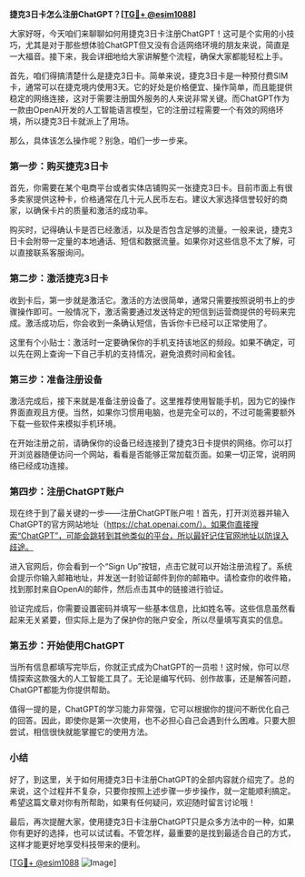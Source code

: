 **捷克3日卡怎么注册ChatGPT？[[TG💪+ @esim1088](https://t.me/s/esim1088)]**

大家好呀，今天咱们来聊聊如何用捷克3日卡注册ChatGPT！这可是个实用的小技巧，尤其是对于那些想体验ChatGPT但又没有合适网络环境的朋友来说，简直是一大福音。接下来，我会详细地给大家讲解整个流程，确保大家都能轻松上手。

首先，咱们得搞清楚什么是捷克3日卡。简单来说，捷克3日卡是一种预付费SIM卡，通常可以在捷克境内使用3天。它的好处是价格便宜、操作简单，而且能提供稳定的网络连接，这对于需要注册国外服务的人来说非常关键。而ChatGPT作为一款由OpenAI开发的人工智能语言模型，它的注册过程需要一个有效的网络环境，所以捷克3日卡就派上了用场。

那么，具体该怎么操作呢？别急，咱们一步一步来。

### 第一步：购买捷克3日卡

首先，你需要在某个电商平台或者实体店铺购买一张捷克3日卡。目前市面上有很多卖家提供这种卡，价格通常在几十元人民币左右。建议大家选择信誉较好的商家，以确保卡片的质量和激活的成功率。

购买时，记得确认卡是否已经激活，以及是否包含足够的流量。一般来说，捷克3日卡会附带一定量的本地通话、短信和数据流量。如果你对这些信息不太了解，可以直接联系客服询问。

### 第二步：激活捷克3日卡

收到卡后，第一步就是激活它。激活的方法很简单，通常只需要按照说明书上的步骤操作即可。一般情况下，激活需要通过发送特定的短信到运营商提供的号码来完成。激活成功后，你会收到一条确认短信，告诉你卡已经可以正常使用了。

这里有个小贴士：激活时一定要确保你的手机支持该地区的频段。如果不确定，可以先在网上查询一下自己手机的支持情况，避免浪费时间和金钱。

### 第三步：准备注册设备

激活完成后，接下来就是准备注册设备了。这里推荐使用智能手机，因为它的操作界面直观且方便。当然，如果你习惯用电脑，也是完全可以的，不过可能需要额外下载一些软件来模拟手机环境。

在开始注册之前，请确保你的设备已经连接到了捷克3日卡提供的网络。你可以打开浏览器随便访问一个网站，看看是否能够正常加载页面。如果一切正常，说明网络已经成功连接。

### 第四步：注册ChatGPT账户

现在终于到了最关键的一步——注册ChatGPT账户啦！首先，打开浏览器并输入ChatGPT的官方网站地址（https://chat.openai.com/）。如果你直接搜索“ChatGPT”，可能会跳转到其他类似的平台，所以最好记住官网地址以防误入歧途。

进入官网后，你会看到一个“Sign Up”按钮，点击它就可以开始注册流程了。系统会提示你输入邮箱地址，并发送一封验证邮件到你的邮箱中。请检查你的收件箱，找到那封来自OpenAI的邮件，然后点击其中的链接进行验证。

验证完成后，你需要设置密码并填写一些基本信息，比如姓名等。这些信息虽然看起来无关紧要，但实际上是为了保护你的账户安全，所以尽量填写真实的信息。

### 第五步：开始使用ChatGPT

当所有信息都填写完毕后，你就正式成为ChatGPT的一员啦！这时候，你可以尽情探索这款强大的人工智能工具了。无论是编写代码、创作故事，还是解答问题，ChatGPT都能为你提供帮助。

值得一提的是，ChatGPT的学习能力非常强，它可以根据你的提问不断优化自己的回答。因此，即使你是第一次使用，也不必担心自己会遇到什么困难。只要大胆尝试，相信很快就能掌握它的使用方法。

### 小结

好了，到这里，关于如何用捷克3日卡注册ChatGPT的全部内容就介绍完了。总的来说，这个过程并不复杂，只要你按照上述步骤一步步操作，就一定能顺利搞定。希望这篇文章对你有所帮助，如果有任何疑问，欢迎随时留言讨论哦！

最后，再次提醒大家，使用捷克3日卡注册ChatGPT只是众多方法中的一种，如果你有更好的选择，也可以试试看。不管怎样，最重要的是找到最适合自己的方式，这样才能更好地享受科技带来的便利。

[[TG💪+ @esim1088](https://t.me/s/esim1088) ![Image](https://i.postimg.cc/4NQfJmqS/Snipaste-2025-05-13-00-14-12.png)]